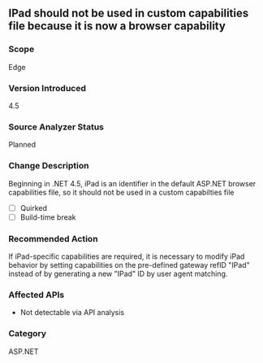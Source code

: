 ## IPad should not be used in custom capabilities file because it is now a browser capability

### Scope
Edge

### Version Introduced
4.5

### Source Analyzer Status
Planned

### Change Description
Beginning in .NET 4.5, iPad is an identifier in the default ASP.NET browser capabilities file, so it should not be used in a custom capabilties file

- [ ] Quirked
- [ ] Build-time break

### Recommended Action
If iPad-specific capabilities are required, it is necessary to modify iPad behavior by setting capabilities on the pre-defined gateway refID "IPad" instead of by generating a new "IPad" ID by user agent matching.

### Affected APIs
* Not detectable via API analysis

### Category
ASP.NET

<!--
    ### Notes
    For analyzer, can look for 'iPad' in .browser capability files
-->

<!-- breaking change id: 118 -->
